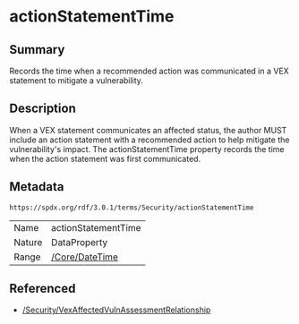 <!-- Automatically generated by spec-parser v2.5.0 on 2024-08-10T18:46:28.607668+00:00 -->
<!-- SPDX-License-Identifier: Community-Spec-1.0 -->

# actionStatementTime

## Summary

Records the time when a recommended action was communicated in a VEX statement
to mitigate a vulnerability.


## Description

When a VEX statement communicates an affected status, the author MUST
include an action statement with a recommended action to help mitigate the
vulnerability's impact. The actionStatementTime property records the time
when the action statement was first communicated.


## Metadata

`https://spdx.org/rdf/3.0.1/terms/Security/actionStatementTime`


| | |
|---|---|
| Name | actionStatementTime |
| Nature | DataProperty |
| Range | [/Core/DateTime](../../Core/Datatypes/DateTime.md) |




## Referenced

- [/Security/VexAffectedVulnAssessmentRelationship](../../Security/Classes/VexAffectedVulnAssessmentRelationship.md)

